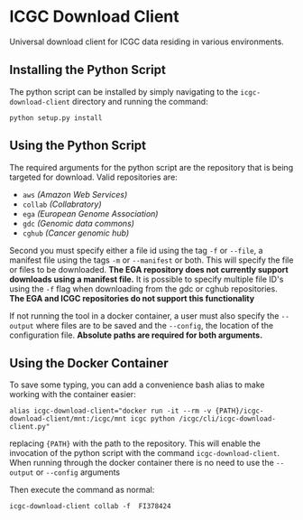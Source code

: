 # ICGC Download Client
Universal download client for ICGC data residing in various environments. 

## Installing the Python Script

The python script can be installed by simply navigating to the `icgc-download-client` directory and running the command:

```shell
python setup.py install
```

## Using the Python Script

The required arguments for the python script are the repository that is being targeted for download.
Valid repositories are:

* `aws` _(Amazon Web Services)_
* `collab` _(Collabratory)_
* `ega` _(European Genome Association)_
* `gdc` _(Genomic data commons)_
* `cghub` _(Cancer genomic hub)_

Second you must specify either a file id using the tag `-f` or `--file`, a manifest file using the tags `-m` or `--manifest`
or both.  This will specify the file or files to be downloaded.  **The EGA repository does not currently support
downloads using a manifest file.**  It is possible to specify multiple file ID's using the `-f` flag when downloading from the
gdc or cghub repositories.  **The EGA and ICGC repositories do not support this functionality**

If not running the tool in a docker container, a user must also specify the `--output` where files are to be saved
and the `--config`, the location of the configuration file.  **Absolute paths are required for both arguments.**

## Using the Docker Container

To save some typing, you can add a convenience bash alias to make working with the container easier:

```shell
alias icgc-download-client="docker run -it --rm -v {PATH}/icgc-download-client/mnt:/icgc/mnt icgc python /icgc/cli/icgc-download-client.py"
```
replacing `{PATH}` with the path to the repository.
This will enable the invocation of the python script with the command `icgc-download-client`.  When running through the docker container there is no need to use the `--output` or `--config` arguments

Then execute the command as normal:

```shell
icgc-download-client collab -f  FI378424
```

